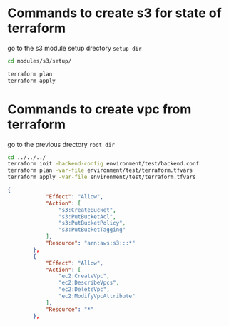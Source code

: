 # Commands to create s3 for state of terraform
go to the s3 module setup drectory `setup dir`
``` bash
cd modules/s3/setup/

terraform plan
terraform apply
```
# Commands to create vpc from terraform
go to the previous drectory `root dir`
``` bash
cd ../../../
terraform init -backend-config environment/test/backend.conf
terraform plan -var-file environment/test/terraform.tfvars
terraform apply -var-file environment/test/terraform.tfvars
```
``` json
{
            "Effect": "Allow",
            "Action": [
                "s3:CreateBucket",
                "s3:PutBucketAcl",
                "s3:PutBucketPolicy",
                "s3:PutBucketTagging"
            ],
            "Resource": "arn:aws:s3:::*"
        },
        {
            "Effect": "Allow",
            "Action": [
                "ec2:CreateVpc",
                "ec2:DescribeVpcs",
                "ec2:DeleteVpc",
                "ec2:ModifyVpcAttribute"
            ],
            "Resource": "*"
        },

```
